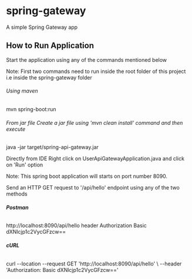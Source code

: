 # spring-gateway
A simple Spring Gateway app

## How to Run Application
Start the application using any of the commands mentioned below

Note: First two commands need to run inside the root folder of this project i.e inside the spring-gateway folder

###### Using maven
mvn spring-boot:run

###### From jar file Create a jar file using 'mvn clean install' command and then execute
java -jar target/spring-api-gateway.jar

Directly from IDE
Right click on UserApiGatewayApplication.java and click on 'Run' option


Note: This spring boot application will starts on port number 8090.

Send an HTTP GET request to '/api/hello' endpoint using any of the two methods

###### **Postman**

http://localhost:8090/api/hello
header Authorization Basic dXNlcjp1c2VycGFzcw==

###### **cURL**

curl --location --request GET 'http://localhost:8090/api/hello' \\
--header 'Authorization: Basic dXNlcjp1c2VycGFzcw=='
